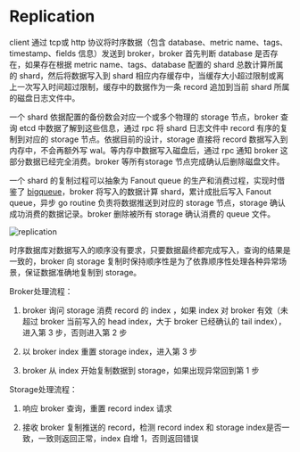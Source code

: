 # Replication

client 通过 tcp或 http 协议将时序数据（包含 database、metric name、tags、timestamp、fields 信息）发送到 broker，broker 首先判断 database 是否存在，如果存在根据 metric name、tags、database 配置的 shard 总数计算所属的 shard，然后将数据写入到 shard 相应内存缓存中，当缓存大小超过限制或离上一次写入时间超过限制，缓存中的数据作为一条 record 追加到当前 shard 所属的磁盘日志文件中。

一个 shard 依据配置的备份数会对应一个或多个物理的 storage 节点，broker 查询 etcd 中数据了解到这些信息，通过 rpc 将 shard 日志文件中 record 有序的复制到对应的 storage 节点。依据目前的设计，storage 直接将 record 数据写入到内存中，不会再额外写 wal。等内存中数据写入磁盘后，通过 rpc 通知 broker 这部分数据已经完全消费。broker 等所有storage 节点完成确认后删除磁盘文件。


一个 shard 的复制过程可以抽象为 Fanout queue 的生产和消费过程，实现时借鉴了 [bigqueue](https://github.com/bulldog2011/bigqueue)，broker 将写入的数据计算 shard，累计成批后写入 Fanout queue，异步 go routine 负责将数据推送到对应的 storage 节点，storage 确认成功消费的数据记录。broker 删除被所有 storage 确认消费的 queue 文件。

![replication](../../assets/images/design/replication.png)

时序数据库对数据写入的顺序没有要求，只要数据最终都完成写入，查询的结果是一致的，broker 向 storage 复制时保持顺序性是为了依靠顺序性处理各种异常场景，保证数据准确地复制到 storage。

Broker处理流程：

1. broker 询问 storage 消费 record 的 index ，如果 index 对 broker 有效（未超过 broker 当前写入的 head index，大于 broker 已经确认的 tail index），进入第 3 步，否则进入第 2 步

2. 以 broker index 重置 storage index，进入第 3 步

3. broker 从 index 开始复制数据到 storage，如果出现异常回到第 1 步

Storage处理流程：

1. 响应 broker 查询，重置 record index 请求

2. 接收 broker 复制推送的 record，检测 record index 和 storage index是否一致，一致则返回正常，index 自增 1，否则返回错误
